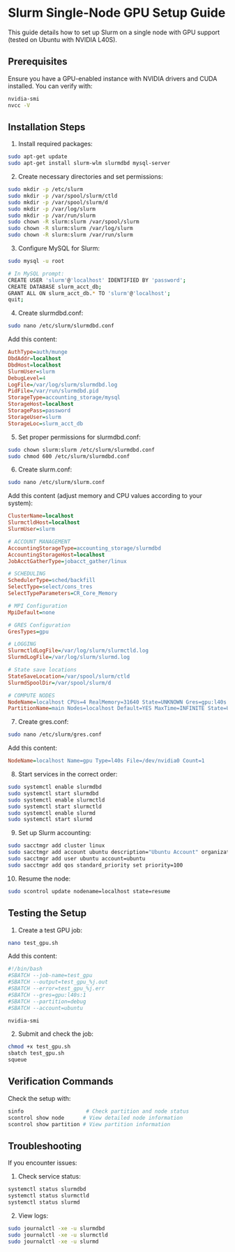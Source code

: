 # Slurm Single-Node GPU Setup Guide

This guide details how to set up Slurm on a single node with GPU support (tested on Ubuntu with NVIDIA L40S).

## Prerequisites

Ensure you have a GPU-enabled instance with NVIDIA drivers and CUDA installed. You can verify with:
```bash
nvidia-smi
nvcc -V
```

## Installation Steps

1. Install required packages:
```bash
sudo apt-get update
sudo apt-get install slurm-wlm slurmdbd mysql-server
```

2. Create necessary directories and set permissions:
```bash
sudo mkdir -p /etc/slurm
sudo mkdir -p /var/spool/slurm/ctld
sudo mkdir -p /var/spool/slurm/d
sudo mkdir -p /var/log/slurm
sudo mkdir -p /var/run/slurm
sudo chown -R slurm:slurm /var/spool/slurm
sudo chown -R slurm:slurm /var/log/slurm
sudo chown -R slurm:slurm /var/run/slurm
```

3. Configure MySQL for Slurm:
```bash
sudo mysql -u root

# In MySQL prompt:
CREATE USER 'slurm'@'localhost' IDENTIFIED BY 'password';
CREATE DATABASE slurm_acct_db;
GRANT ALL ON slurm_acct_db.* TO 'slurm'@'localhost';
quit;
```

4. Create slurmdbd.conf:
```bash
sudo nano /etc/slurm/slurmdbd.conf
```

Add this content:
```ini
AuthType=auth/munge
DbdAddr=localhost
DbdHost=localhost
SlurmUser=slurm
DebugLevel=4
LogFile=/var/log/slurm/slurmdbd.log
PidFile=/var/run/slurmdbd.pid
StorageType=accounting_storage/mysql
StorageHost=localhost
StoragePass=password
StorageUser=slurm
StorageLoc=slurm_acct_db
```

5. Set proper permissions for slurmdbd.conf:
```bash
sudo chown slurm:slurm /etc/slurm/slurmdbd.conf
sudo chmod 600 /etc/slurm/slurmdbd.conf
```

6. Create slurm.conf:
```bash
sudo nano /etc/slurm/slurm.conf
```

Add this content (adjust memory and CPU values according to your system):
```ini
ClusterName=localhost
SlurmctldHost=localhost
SlurmUser=slurm

# ACCOUNT MANAGEMENT
AccountingStorageType=accounting_storage/slurmdbd
AccountingStorageHost=localhost
JobAcctGatherType=jobacct_gather/linux

# SCHEDULING
SchedulerType=sched/backfill
SelectType=select/cons_tres
SelectTypeParameters=CR_Core_Memory

# MPI Configuration
MpiDefault=none

# GRES Configuration
GresTypes=gpu

# LOGGING
SlurmctldLogFile=/var/log/slurm/slurmctld.log
SlurmdLogFile=/var/log/slurm/slurmd.log

# State save locations
StateSaveLocation=/var/spool/slurm/ctld
SlurmdSpoolDir=/var/spool/slurm/d

# COMPUTE NODES
NodeName=localhost CPUs=4 RealMemory=31640 State=UNKNOWN Gres=gpu:l40s:1
PartitionName=main Nodes=localhost Default=YES MaxTime=INFINITE State=UP
```

7. Create gres.conf:
```bash
sudo nano /etc/slurm/gres.conf
```

Add this content:
```ini
NodeName=localhost Name=gpu Type=l40s File=/dev/nvidia0 Count=1
```

8. Start services in the correct order:
```bash
sudo systemctl enable slurmdbd
sudo systemctl start slurmdbd
sudo systemctl enable slurmctld
sudo systemctl start slurmctld
sudo systemctl enable slurmd
sudo systemctl start slurmd
```

9. Set up Slurm accounting:
```bash
sudo sacctmgr add cluster linux
sudo sacctmgr add account ubuntu description="Ubuntu Account" organization="Local"
sudo sacctmgr add user ubuntu account=ubuntu
sudo sacctmgr add qos standard_priority set priority=100
```

10. Resume the node:
```bash
sudo scontrol update nodename=localhost state=resume
```

## Testing the Setup

1. Create a test GPU job:
```bash
nano test_gpu.sh
```

Add this content:
```bash
#!/bin/bash
#SBATCH --job-name=test_gpu
#SBATCH --output=test_gpu_%j.out
#SBATCH --error=test_gpu_%j.err
#SBATCH --gres=gpu:l40s:1
#SBATCH --partition=debug
#SBATCH --account=ubuntu

nvidia-smi
```

2. Submit and check the job:
```bash
chmod +x test_gpu.sh
sbatch test_gpu.sh
squeue
```

## Verification Commands

Check the setup with:
```bash
sinfo                    # Check partition and node status
scontrol show node      # View detailed node information
scontrol show partition # View partition information
```

## Troubleshooting

If you encounter issues:
1. Check service status:
```bash
systemctl status slurmdbd
systemctl status slurmctld
systemctl status slurmd
```

2. View logs:
```bash
sudo journalctl -xe -u slurmdbd
sudo journalctl -xe -u slurmctld
sudo journalctl -xe -u slurmd
```
